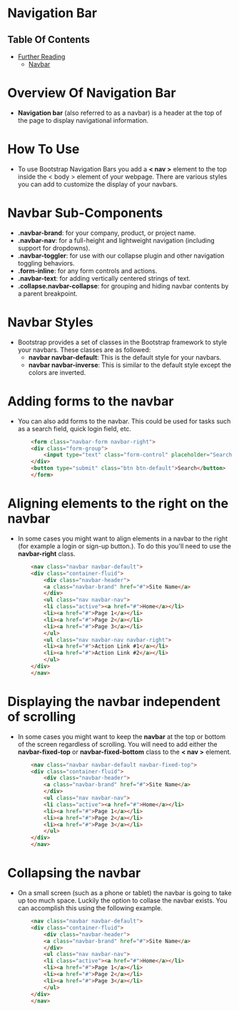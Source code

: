 # Navigation Bar


## Table Of Contents
- [Further Reading]()
    - [Navbar](https://getbootstrap.com/docs/4.0/components/navbar/)

# Overview Of Navigation Bar
* __Navigation bar__ (also referred to as a navbar) is a header at the top of the page to display navigational information.

# How To Use
* To use Bootstrap Navigation Bars you add a __< nav >__ element to the top inside the < body > element of your webpage. There are various styles you can add to customize the display of your navbars.

# Navbar Sub-Components 
* __.navbar-brand__: for your company, product, or project name.
* __.navbar-nav__: for a full-height and lightweight navigation (including support for dropdowns).
* __.navbar-toggler__: for use with our collapse plugin and other navigation toggling behaviors.
* __.form-inline__: for any form controls and actions.
* __.navbar-text__: for adding vertically centered strings of text.
* __.collapse.navbar-collapse__: for grouping and hiding navbar contents by a parent breakpoint.
# Navbar Styles
* Bootstrap provides a set of classes in the Bootstrap framework to style your navbars. These classes are as followed:
    - __navbar navbar-default__: This is the default style for your navbars.
    - __navbar navbar-inverse__: This is similar to the default style except the colors are inverted.

# Adding forms to the navbar
* You can also add forms to the navbar. This could be used for tasks such as a search field, quick login field, etc.

    ```html
        <form class="navbar-form navbar-right">
        <div class="form-group">
            <input type="text" class="form-control" placeholder="Search">
        </div>  
        <button type="submit" class="btn btn-default">Search</button>  
        </form>
    ```

# Aligning elements to the right on the navbar
* In some cases you might want to align elements in a navbar to the right (for example a login or sign-up button.). To do this you'll need to use the __navbar-right__ class.

    ```html
        <nav class="navbar navbar-default">
        <div class="container-fluid">
            <div class="navbar-header">
            <a class="navbar-brand" href="#">Site Name</a>
            </div>
            <ul class="nav navbar-nav">
            <li class="active"><a href="#">Home</a></li>
            <li><a href="#">Page 1</a></li>
            <li><a href="#">Page 2</a></li>
            <li><a href="#">Page 3</a></li>
            </ul>
            <ul class="nav navbar-nav navbar-right">
            <li><a href="#">Action Link #1</a></li>
            <li><a href="#">Action Link #2</a></li>
            </ul>
        </div>
        </nav>
    ```

# Displaying the navbar independent of scrolling
* In some cases you might want to keep the __navbar__ at the top or bottom of the screen regardless of scrolling. You will need to add either the __navbar-fixed-top__ or __navbar-fixed-bottom__ class to the __< nav >__ element.

    ```html
        <nav class="navbar navbar-default navbar-fixed-top">
        <div class="container-fluid">
            <div class="navbar-header">
            <a class="navbar-brand" href="#">Site Name</a>
            </div>
            <ul class="nav navbar-nav">
            <li class="active"><a href="#">Home</a></li>
            <li><a href="#">Page 1</a></li>
            <li><a href="#">Page 2</a></li>
            <li><a href="#">Page 3</a></li>
            </ul>
        </div>
        </nav>
    ```

# Collapsing the navbar
* On a small screen (such as a phone or tablet) the navbar is going to take up too much space. Luckily the option to collase the navbar exists. You can accomplish this using the following example.

    ```html
        <nav class="navbar navbar-default">
        <div class="container-fluid">
            <div class="navbar-header">
            <a class="navbar-brand" href="#">Site Name</a>
            </div>
            <ul class="nav navbar-nav">
            <li class="active"><a href="#">Home</a></li>
            <li><a href="#">Page 1</a></li>
            <li><a href="#">Page 2</a></li>
            <li><a href="#">Page 3</a></li>
            </ul>
        </div>
        </nav>
    ```